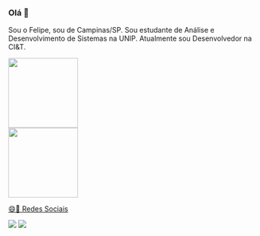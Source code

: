 
### Olá 👋

Sou o Felipe, sou de Campinas/SP.
Sou estudante de Análise e Desenvolvimento de Sistemas na UNIP.
Atualmente sou Desenvolvedor na CI&T.

<div>
  <div>
    <a href="https://github.com/felipesilvapin">
    <img height="140em" src="https://github-readme-stats.vercel.app/api/top-langs/?username=felipesilvapin&layout=compact&langs_count=7&theme=dracula"/>
  </div>
  <div>
    <img height="140em" src="https://github-readme-stats.vercel.app/api?username=felipesilvapin&show_icons=true&theme=dracula&include_all_commits=true&count_private=false"/>
  </div>
</div>

😄💬 Redes Sociais
  
[<img src="https://img.shields.io/badge/linkedin-%230077B5.svg?&style=for-the-badge&logo=linkedin&logoColor=white" />](https://www.linkedin.com/in/felipesilvapin/) [<img src = "https://img.shields.io/badge/instagram-%23E4405F.svg?&style=for-the-badge&logo=instagram&logoColor=white">](https://www.instagram.com/felipesilvap_/) 


